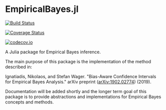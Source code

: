 # EmpiricalBayes.jl

[![Build Status](https://travis-ci.org/nignatiadis/EmpiricalBayes.jl.svg?branch=master)](https://travis-ci.org/nignatiadis/EmpiricalBayes.jl)

[![Coverage Status](https://coveralls.io/repos/nignatiadis/EmpiricalBayes.jl/badge.svg?branch=master&service=github)](https://coveralls.io/github/nignatiadis/EmpiricalBayes.jl?branch=master)

[![codecov.io](http://codecov.io/github/nignatiadis/EmpiricalBayes.jl/coverage.svg?branch=master)](http://codecov.io/github/nignatiadis/EmpiricalBayes.jl?branch=master)

A Julia package for Empirical Bayes inference.

The main purpose of this package is the implementation of the method described in:

Ignatiadis, Nikolaos, and Stefan Wager. "Bias-Aware Confidence Intervals for Empirical Bayes Analysis." arXiv preprint ([arXiv:1902.02774](https://arxiv.org/abs/1902.02774)) (2019).


Documentation will be added shortly and the longer term goal of this package is to provide abstractions and implementations for Empirical Bayes concepts and methods.
